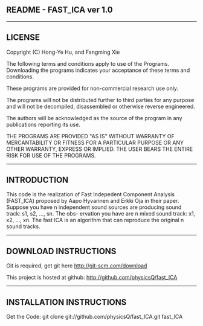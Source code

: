 README - FAST_ICA ver 1.0
-----------------------

------------------------------------------------------------------------------
LICENSE
------------------------------------------------------------------------------

Copyright (C) Hong-Ye Hu, and Fangming Xie

The following terms and conditions apply to use of the Programs.
Downloading the programs indicates your acceptance of these terms and 
conditions.

These programs are provided for non-commercial research use only.

The programs will not be distributed further to third parties for any
purpose and will not be decompiled, disassembled or otherwise reverse
engineered.

The authors will be acknowledged as the source of the program in any 
publications reporting its use.

THE PROGRAMS ARE PROVIDED "AS IS" WITHOUT WARRANTY OF MERCANTABILITY
OR FITNESS FOR A PARTICULAR PURPOSE OR ANY OTHER WARRANTY, EXPRESS OR
IMPLIED. THE USER BEARS THE ENTIRE RISK FOR USE OF
THE PROGRAMS.

------------------------------------------------------------------------------
INTRODUCTION
------------------------------------------------------------------------------

This code is the realization of Fast Indepedent Component Analysis (FAST_ICA)
proposed by Aapo Hyvarinen and Erkki Oja in their paper. Suppose you have n 
independent sound sources are producing sound track: s1, s2, ..., sn. The obs-
ervation you have are n mixed sound track: x1, x2, ..., xn. The fast ICA is an
algorithm that can reproduce the original n sound tracks. 

------------------------------------------------------------------------------
DOWNLOAD INSTRUCTIONS
------------------------------------------------------------------------------

Git is required, get git here http://git-scm.com/download

This project is hosted at github: http://github.com/physicsQ/fast_ICA

------------------------------------------------------------------------------
INSTALLATION INSTRUCTIONS
------------------------------------------------------------------------------

Get the Code:
  git clone git://github.com/physicsQ/fast_ICA.git fast_ICA
